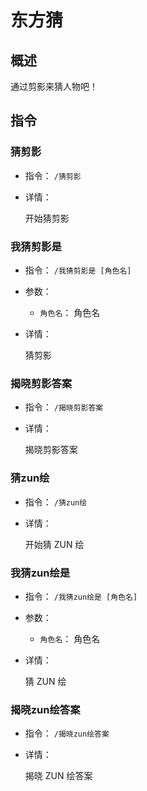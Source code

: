 # 东方猜

## 概述

通过剪影来猜人物吧！

## 指令

### 猜剪影

- 指令： `/猜剪影`

- 详情：

  开始猜剪影

### 我猜剪影是

- 指令： `/我猜剪影是 [角色名]`

- 参数：

  - `角色名`： 角色名

- 详情：

  猜剪影

### 揭晓剪影答案

- 指令： `/揭晓剪影答案`

- 详情：

  揭晓剪影答案

### 猜zun绘

- 指令： `/猜zun绘`

- 详情：

  开始猜 ZUN 绘

### 我猜zun绘是

- 指令： `/我猜zun绘是 [角色名]`

- 参数：

  - `角色名`： 角色名

- 详情：

  猜 ZUN 绘

### 揭晓zun绘答案

- 指令： `/揭晓zun绘答案`

- 详情：

  揭晓 ZUN 绘答案
